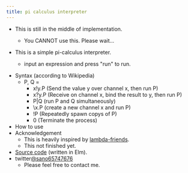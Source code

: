 ```yaml
---
title: pi calculus interpreter
---
```

<script src="pi.js"></script>

- This is still in the middle of implementation.
  - You CANNOT use this. Please wait...

- This is a simple pi-calculus interpreter.
   - input an expression and press "run" to run. 

<div id="myapp"></div>

- Syntax (according to Wikipedia)
  - P, Q =
    - x!y.P (Send the value y over channel x, then run P)
    - x?y.P (Receive on channel x, bind the result to y, then run P)
    - P|Q (run P and Q simultaneously)
    - \x.P (create a new channel x and run P)
    - !P (Repeatedly spawn copys of P)
    - 0 (Terminate the process)
- How to use
- Acknowledgement
  - This is heavily inspired by [lambda-friends](https://nikosai.ml/lambda-friends/).
  - This not finished yet.
- [Source code](https://github.com/sano-jin/pi-calculus.git) (written in Elm). 
- twitter[@sano65747676](https://twitter.com/sano65747676)
  - Please feel free to contact me.

<script>
  var app = Elm.Main.init({
    node: document.getElementById('myapp')
  });
</script>
